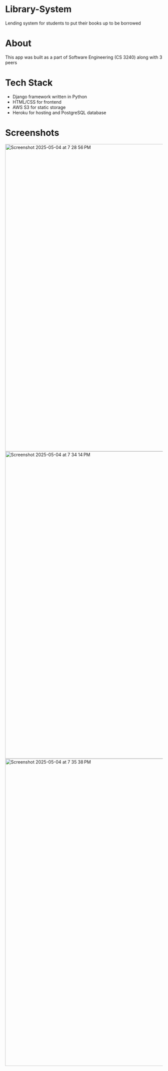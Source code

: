 # Library-System
Lending system for students to put their books up to be borrowed

# About
This app was built as a part of Software Engineering (CS 3240) along with 3 peers

# Tech Stack
- Django framework written in Python
- HTML/CSS for frontend
- AWS S3 for static storage
- Heroku for hosting and PostgreSQL database

# Screenshots
<img width="1512" height="982" alt="Screenshot 2025-05-04 at 7 28 56 PM" src="https://github.com/user-attachments/assets/0abd30e1-02eb-4942-bd41-0872143a366b" />
<img width="1512" height="982" alt="Screenshot 2025-05-04 at 7 34 14 PM" src="https://github.com/user-attachments/assets/372d7d89-7063-435d-b15b-0c1335d5e549" />
<img width="1512" height="982" alt="Screenshot 2025-05-04 at 7 35 38 PM" src="https://github.com/user-attachments/assets/8ddda949-73cf-474e-aff7-0ec601990d88" />
